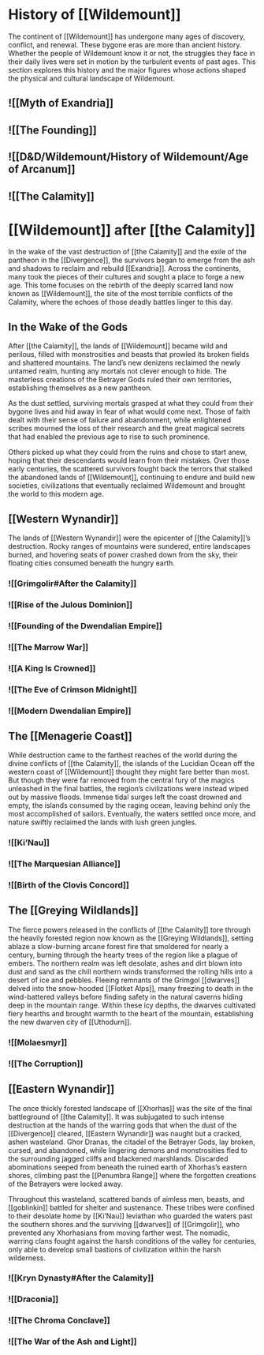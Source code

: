 # History of [[Wildemount]]

The continent of [[Wildemount]] has undergone many ages of discovery, conflict, and renewal. These bygone eras are more than ancient history. Whether the people of Wildemount know it or not, the struggles they face in their daily lives were set in motion by the turbulent events of past ages. This section explores this history and the major figures whose actions shaped the physical and cultural landscape of Wildemount.

## ![[Myth of Exandria]]

## ![[The Founding]]

## ![[D&D/Wildemount/History of Wildemount/Age of Arcanum]]

## ![[The Calamity]]

# [[Wildemount]] after [[the Calamity]]

In the wake of the vast destruction of [[the Calamity]] and the exile of the pantheon in the [[Divergence]], the survivors began to emerge from the ash and shadows to reclaim and rebuild [[Exandria]]. Across the continents, many took the pieces of their cultures and sought a place to forge a new age. This tome focuses on the rebirth of the deeply scarred land now known as [[Wildemount]], the site of the most terrible conflicts of the Calamity, where the echoes of those deadly battles linger to this day.

## In the Wake of the Gods

After [[the Calamity]], the lands of [[Wildemount]] became wild and perilous, filled with monstrosities and beasts that prowled its broken fields and shattered mountains. The land’s new denizens reclaimed the newly untamed realm, hunting any mortals not clever enough to hide. The masterless creations of the Betrayer Gods ruled their own territories, establishing themselves as a new pantheon.

As the dust settled, surviving mortals grasped at what they could from their bygone lives and hid away in fear of what would come next. Those of faith dealt with their sense of failure and abandonment, while enlightened scribes mourned the loss of their research and the great magical secrets that had enabled the previous age to rise to such prominence.

Others picked up what they could from the ruins and chose to start anew, hoping that their descendants would learn from their mistakes. Over those early centuries, the scattered survivors fought back the terrors that stalked the abandoned lands of [[Wildemount]], continuing to endure and build new societies, civilizations that eventually reclaimed Wildemount and brought the world to this modern age.

## [[Western Wynandir]]

The lands of [[Western Wynandir]] were the epicenter of [[the Calamity]]’s destruction. Rocky ranges of mountains were sundered, entire landscapes burned, and hovering seats of power crashed down from the sky, their floating cities consumed beneath the hungry earth.

### ![[Grimgolir#After the Calamity]]

### ![[Rise of the Julous Dominion]]

### ![[Founding of the Dwendalian Empire]]

### ![[The Marrow War]]

### ![[A King Is Crowned]]

### ![[The Eve of Crimson Midnight]]

### ![[Modern Dwendalian Empire]]

## The [[Menagerie Coast]]

While destruction came to the farthest reaches of the world during the divine conflicts of [[the Calamity]], the islands of the Lucidian Ocean off the western coast of [[Wildemount]] thought they might fare better than most. But though they were far removed from the central fury of the magics unleashed in the final battles, the region’s civilizations were instead wiped out by massive floods. Immense tidal surges left the coast drowned and empty, the islands consumed by the raging ocean, leaving behind only the most accomplished of sailors. Eventually, the waters settled once more, and nature swiftly reclaimed the lands with lush green jungles.

### ![[Ki’Nau]]

### ![[The Marquesian Alliance]]

### ![[Birth of the Clovis Concord]]

## The [[Greying Wildlands]]

The fierce powers released in the conflicts of [[the Calamity]] tore through the heavily forested region now known as the [[Greying Wildlands]], setting ablaze a slow-burning arcane forest fire that smoldered for nearly a century, burning through the hearty trees of the region like a plague of embers. The northern realm was left desolate, ashes and dirt blown into dust and sand as the chill northern winds transformed the rolling hills into a desert of ice and pebbles. Fleeing remnants of the Grimgol [[dwarves]] delved into the snow-hooded [[Flotket Alps]], many freezing to death in the wind-battered valleys before finding safety in the natural caverns hiding deep in the mountain range. Within these icy depths, the dwarves cultivated fiery hearths and brought warmth to the heart of the mountain, establishing the new dwarven city of [[Uthodurn]].

### ![[Molaesmyr]]

### ![[The Corruption]]

## [[Eastern Wynandir]]

The once thickly forested landscape of [[Xhorhas]] was the site of the final battleground of [[the Calamity]]. It was subjugated to such intense destruction at the hands of the warring gods that when the dust of the [[Divergence]] cleared, [[Eastern Wynandir]] was naught but a cracked, ashen wasteland. Ghor Dranas, the citadel of the Betrayer Gods, lay broken, cursed, and abandoned, while lingering demons and monstrosities fled to the surrounding jagged cliffs and blackened marshlands. Discarded abominations seeped from beneath the ruined earth of Xhorhas’s eastern shores, climbing past the [[Penumbra Range]] where the forgotten creations of the Betrayers were locked away.

Throughout this wasteland, scattered bands of aimless men, beasts, and [[goblinkin]] battled for shelter and sustenance. These tribes were confined to their desolate home by [[Ki’Nau]] leviathan who guarded the waters past the southern shores and the surviving [[dwarves]] of [[Grimgolir]], who prevented any Xhorhasians from moving farther west. The nomadic, warring clans fought against the harsh conditions of the valley for centuries, only able to develop small bastions of civilization within the harsh wilderness.

### ![[Kryn Dynasty#After the Calamity]]

### ![[Draconia]]

### ![[The Chroma Conclave]]

### ![[The War of the Ash and Light]]